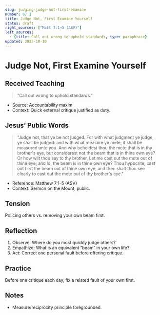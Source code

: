 ```yaml
---
slug: judging-judge-not-first-examine
number: 07.1
title: Judge Not, First Examine Yourself
status: draft
right_sources: ["Matt 7:1–5 (ASV)"]
left_sources:
  - {title: Call out wrong to uphold standards, type: paraphrase}
updated: 2025-10-10
---
```


# Judge Not, First Examine Yourself

## Received Teaching
> "Call out wrong to uphold standards."
- Source: Accountability maxim
- Context: Quick external critique justified as duty.

## Jesus’ Public Words
> "Judge not, that ye be not judged. For with what judgment ye judge, ye shall be judged: and with what measure ye mete, it shall be measured unto you. And why beholdest thou the mote that is in thy brother's eye, but considerest not the beam that is in thine own eye? Or how wilt thou say to thy brother, Let me cast out the mote out of thine eye; and lo, the beam is in thine own eye? Thou hypocrite, cast out first the beam out of thine own eye; and then shalt thou see clearly to cast out the mote out of thy brother's eye."
- Reference: Matthew 7:1–5 (ASV)
- Context: Sermon on the Mount, public.

## Tension
Policing others vs. removing your own beam first.

## Reflection
1. Observe: Where do you most quickly judge others?
2. Empathize: What is an equivalent “beam” in your own life?
3. Act: Correct one personal fault before offering critique.

## Practice
Before one critique each day, fix a related fault of your own first.

## Notes
- Measure/reciprocity principle foregrounded.